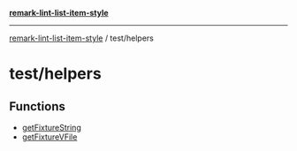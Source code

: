 [**remark-lint-list-item-style**](../../README.md)

***

[remark-lint-list-item-style](../../README.md) / test/helpers

# test/helpers

## Functions

- [getFixtureString](functions/getFixtureString.md)
- [getFixtureVFile](functions/getFixtureVFile.md)
